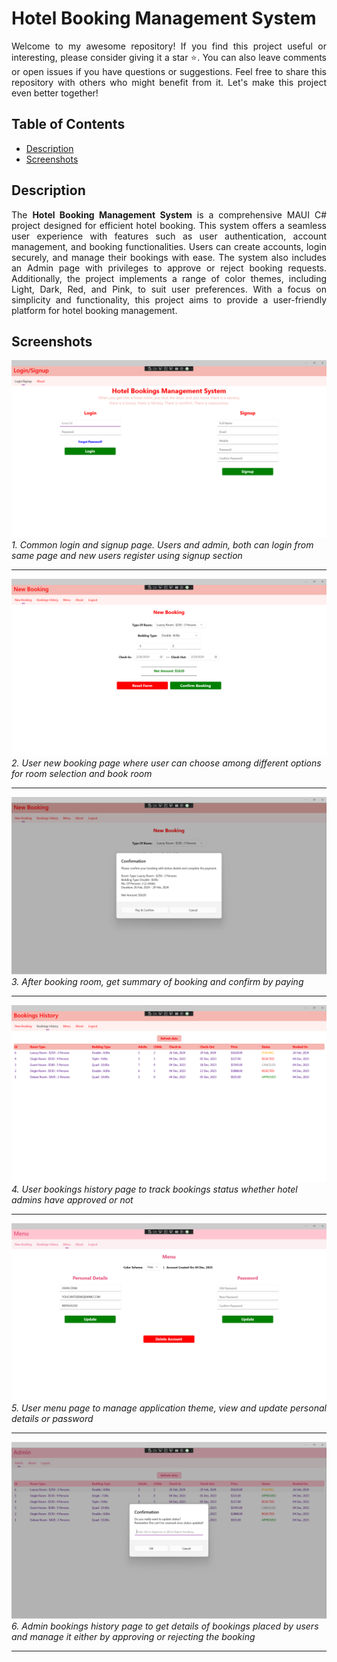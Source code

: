 # Hotel Booking Management System
<p align="justify" width="100%">Welcome to my awesome repository! If you find this project useful or interesting, please consider giving it a star ⭐. You can also leave comments or open issues if you have questions or suggestions. Feel free to share this repository with others who might benefit from it. Let's make this project even better together!</p>

## Table of Contents
- [Description](#description)
- [Screenshots](#screenshots)

## Description
<p align="justify" width="100%">The <strong>Hotel Booking Management System</strong> is a comprehensive MAUI C# project designed for efficient hotel booking. This system offers a seamless user experience with features such as user authentication, account management, and booking functionalities. Users can create accounts, login securely, and manage their bookings with ease. The system also includes an Admin page with privileges to approve or reject booking requests. Additionally, the project implements a range of color themes, including Light, Dark, Red, and Pink, to suit user preferences. With a focus on simplicity and functionality, this project aims to provide a user-friendly platform for hotel booking management.</p>

## Screenshots

![Screenshot 1](/images/screenshots/1.png)<br />
*1. Common login and signup page. Users and admin, both can login from same page and new users register using signup section*<hr>

![Screenshot 2](/images/screenshots/2.png)<br />
*2. User new booking page where user can choose among different options for room selection and book room*<hr>

![Screenshot 3](/images/screenshots/3.png)<br />
*3. After booking room, get summary of booking and confirm by paying*<hr>

![Screenshot 4](/images/screenshots/4.png)<br />
*4. User bookings history page to track bookings status whether hotel admins have approved or not*<hr>

![Screenshot 5](/images/screenshots/5.png)<br />
*5. User menu page to manage application theme, view and update personal details or password*<hr>

![Screenshot 6](/images/screenshots/6.png)<br />
*6. Admin bookings history page to get details of bookings placed by users and manage it either by approving or rejecting the booking*<hr>
